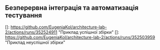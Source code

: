 Безперервна інтеграція та автоматизація тестування
---

[]: https://github.com/EugeniaKol/architecture-lab-2/actions/runs/352524911	"Приклад успішної збірки"
[]: https://github.com/EugeniaKol/architecture-lab-2/actions/runs/352503959	"Приклад неуспішної збірки"

